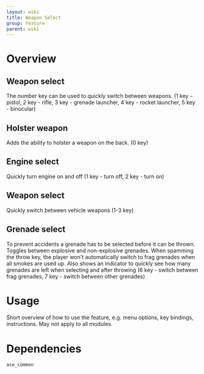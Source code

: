 ```yaml
---
layout: wiki
title: Weapon Select
group: feature
parent: wiki
---
```

# Overview
## Weapon select
The number key can be used to quickly switch between weapons. (1 key - pistol, 2 key - rifle, 3 key - grenade launcher, 4 key - rocket launcher, 5 key - binocular)
## Holster weapon
Adds the ability to holster a weapon on the back. (0 key)
## Engine select
Quickly turn engine on and off (1 key - turn off, 2 key - turn on)
## Weapon select
Quickly switch between vehicle weapons (1-3 key)
## Grenade select
To prevent accidents a grenade has to be selected before it can be thrown. Toggles between explosive and non-explosive grenades. When spamming the throw key, the player won't automatically switch to frag grenades when all smokes are used up. Also shows an indicator to quickly see how many grenades are left when selecting and after throwing (6 key - switch between frag grenades, 7 key - switch between other grenades)

# Usage
Short overview of how to use the feature, e.g. menu options, key bindings, 
instructions. May not apply to all modules.

# Dependencies
`ace_common`
